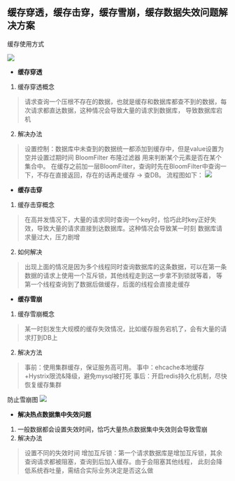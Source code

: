 ## 缓存穿透，缓存击穿，缓存雪崩，缓存数据失效问题解决方案
 缓存使用方式
 
![](https://user-gold-cdn.xitu.io/2019/3/27/169bb2607456de97?imageslim)

- **缓存穿透**
1. 缓存穿透概念
>请求查询一个压根不存在的数据，也就是缓存和数据库都查不到的数据，每次请求都直达数据，这种情况会导致大量的请求到数据库，
导致数据库宕机

2. 解决办法
>设置控制：数据库中未查到的数据统一都添加到缓存中，但是value设置为空并设置过期时间
>BloomFilter 布隆过滤器 用来判断某个元素是否在某个集合中。
在缓存之前加一层BloomFilter，查询时先在BloomFilter中查询一下，不存在直接返回，存在的话再走缓存 -> 查DB。
流程图如下：
![](https://user-gold-cdn.xitu.io/2019/3/27/169bb2638b91b339?imageslim)

- **缓存击穿**
1. 缓存击穿概念
> 在高并发情况下，大量的请求同时查询一个key时，恰巧此时key正好失效，导致大量的请求直接到达数据库。这种情况会导致某一时刻
数据库请求量过大，压力剧增
2. 如何解决
> 出现上面的情况是因为多个线程同时查询数据库的这条数据，可以在第一条数据的请求上使用一个互斥锁，其他线程走到这一步拿不到锁就等着，
等第一个线程查询到了数据后做缓存，后面的线程会直接走缓存

- **缓存雪崩**
1. 缓存雪崩概念
> 某一时刻发生大规模的缓存失效情况，比如缓存服务宕机了，会有大量的请求打到DB上
2. 解决方法
> 事前：使用集群缓存，保证服务高可用。
> 事中：ehcache本地缓存+Hystrix限流&降级，避免mysql被打死
> 事后：开启redis持久化机制，尽快恢复缓存集群

防止雪崩图
![](https://user-gold-cdn.xitu.io/2019/3/27/169bb265aa52e948?imageslim)

- **解决热点数据集中失效问题**
1. 一般数据都会设置失效时间，恰巧大量热点数据集中失效则会导致雪崩
2. 解决办法
> 设置不同的失效时间
> 增加互斥锁：第一个请求数据库是增加互斥锁，其余查询请求都被阻塞，查询到后加入缓存。由于会阻塞其他线程，
此刻会降低系统吞吐量，需结合实际业务决定是否这么做